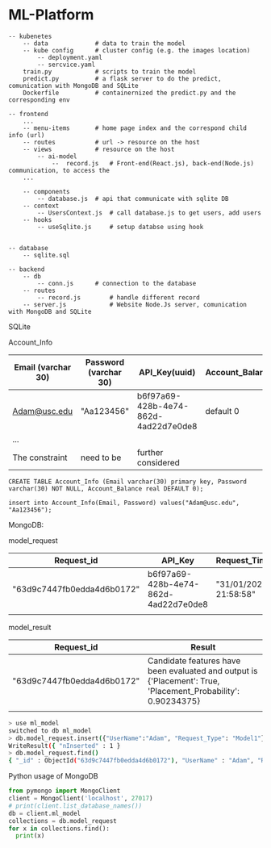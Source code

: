 # ML-Platform
```
-- kubenetes
	-- data				# data to train the model
	-- kube config 		# cluster config (e.g. the images location)
		-- deployment.yaml
		-- sercvice.yaml
	train.py 			# scripts to train the model
	predict.py  		# a flask server to do the predict, comunication with MongoDB and SQLite
	Dockerfile  		# containernized the predict.py and the corresponding env

-- frontend
	...
	-- menu-items		# home page index and the correspond child info (url)
	-- routes			# url -> resource on the host
	-- views			# resource on the host
		-- ai-model
			--	record.js	# Front-end(React.js), back-end(Node.js) communication, to access the 
	...
	
	-- components
		-- database.js	# api that communicate with sqlite DB
	-- context
		-- UsersContext.js	# call database.js to get users, add users
	-- hooks
		-- useSqlite.js		# setup databse using hook
	

-- database
	-- sqlite.sql

-- backend
	-- db
		-- conn.js 		# connection to the database
	-- routes
		-- record.js		# handle different record
	-- server.js			# Website Node.Js server, comunication with MongoDB and SQLite
```



SQLite

Account_Info

| Email (varchar 30) | Password (varchar 30) | API_Key(uuid)                        | Account_Balance |
| ------------------ | --------------------- | ------------------------------------ | --------------- |
| Adam@usc.edu       | "Aa123456"            | b6f97a69-428b-4e74-862d-4ad22d7e0de8 | default 0       |
| ...                |                       |                                      |                 |
| The constraint     | need to be            | further considered                   |                 |

```sqlite
CREATE TABLE Account_Info (Email varchar(30) primary key, Password varchar(30) NOT NULL, Account_Balance real DEFAULT 0);

insert into Account_Info(Email, Password) values("Adam@usc.edu", "Aa123456");
```



MongoDB:

model_request

| Request_id                 | API_Key                              | Request_Time          | Request_Type | Request_Status |
| -------------------------- | ------------------------------------ | --------------------- | ------------ | -------------- |
| "63d9c7447fb0edda4d6b0172" | b6f97a69-428b-4e74-862d-4ad22d7e0de8 | "31/01/2023 21:58:58" | Model1       | Pending/Done   |
|                            |                                      |                       |              |                |

model_result

| Request_id                 | Result                                                       |
| -------------------------- | ------------------------------------------------------------ |
| "63d9c7447fb0edda4d6b0172" | Candidate features have been evaluated and output is {'Placement': True, 'Placement_Probability': 0.90234375} |
|                            |                                                              |

```bash
> use ml_model
switched to db ml_model
> db.model_request.insert({"UserName":"Adam", "Request_Type": "Model1"})
WriteResult({ "nInserted" : 1 }
> db.model_request.find()
{ "_id" : ObjectId("63d9c7447fb0edda4d6b0172"), "UserName" : "Adam", "Request_Type" : "Model1" }
```

Python usage of MongoDB

```python
from pymongo import MongoClient
client = MongoClient('localhost', 27017)
# print(client.list_database_names())
db = client.ml_model
collections = db.model_request
for x in collections.find():
  print(x)
```
